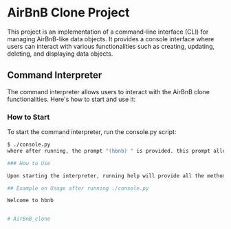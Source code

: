 # AirBnB Clone Project

This project is an implementation of a command-line interface (CLI) for managing AirBnB-like data objects. It provides a console interface where users can interact with various functionalities such as creating, updating, deleting, and displaying data objects.

## Command Interpreter

The command interpreter allows users to interact with the AirBnB clone functionalities. Here's how to start and use it:

### How to Start

To start the command interpreter, run the console.py script:

```bash
$ ./console.py
where after running, the prompt "(hbnb) " is provided. this prompt allows the user to input the various methods defined in the MyConsole class that help in the execution of the interpreter. for more information, kindly run help alongside the prompt

### How to Use

Upon starting the interpreter, running help will provide all the methods defined in the console for easier usage. running each method with help provides further information on the usage of the various methods.

## Example on Usage after running ./console.py

Welcome to hbnb                                                                                                                                                         (hbnb) help                                                                                                                                                                                                                                                                                                                                     Documented commands (type help <topic>):                                                                                                                                ========================================                                                                                                                                EOF  count  create  delete  exit  help  read  retrieve  update                                                                                                                                                                                                                                                                                  (hbnb) help create                                                                                                                                                      creates a new object                                                                                                                                                    (hbnb) help delete                                                                                                                                                      deletes an entry from reservations                                                                                                                                      (hbnb)   


# AirBnB_clone
